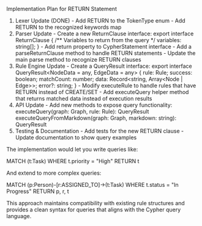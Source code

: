 Implementation Plan for RETURN Statement

  1. Lexer Update (DONE)
    - Add RETURN to the TokenType enum
    - Add RETURN to the recognized keywords map
  2. Parser Update
    - Create a new ReturnClause interface:
    export interface ReturnClause {
    /** Variables to return from the query */
    variables: string[];
  }
    - Add return property to CypherStatement interface
    - Add a parseReturnClause method to handle RETURN statements
    - Update the main parse method to recognize RETURN clauses
  3. Rule Engine Update
    - Create a QueryResult interface:
    export interface QueryResult<NodeData = any, EdgeData = any> {
    rule: Rule;
    success: boolean;
    matchCount: number;
    data: Record<string, Array<Node<NodeData> | Edge<EdgeData>>>;
    error?: string;
  }
    - Modify executeRule to handle rules that have RETURN instead of CREATE/SET
    - Add executeQuery helper method that returns matched data instead of execution results
  4. API Update
    - Add new methods to expose query functionality:
    executeQuery(graph: Graph, rule: Rule): QueryResult
  executeQueryFromMarkdown(graph: Graph, markdown: string): QueryResult
  5. Testing & Documentation
    - Add tests for the new RETURN clause
    - Update documentation to show query examples

  The implementation would let you write queries like:

  MATCH (t:Task)
  WHERE t.priority = "High"
  RETURN t

  And extend to more complex queries:

  MATCH (p:Person)-[r:ASSIGNED_TO]->(t:Task)
  WHERE t.status = "In Progress"
  RETURN p, r, t

  This approach maintains compatibility with existing rule structures and provides a clean syntax for queries that aligns with the Cypher query language.
